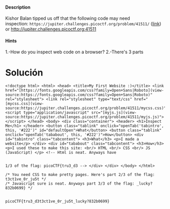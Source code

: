 #### Description

Kishor Balan tipped us off that the following code may need inspection: `https://jupiter.challenges.picoctf.org/problem/41511/` ([link](https://jupiter.challenges.picoctf.org/problem/41511/)) or http://jupiter.challenges.picoctf.org:41511

#### Hints 

1.-How do you inspect web code on a browser?
2.-There's 3 parts


# Solución 

```
<!doctype html> <html> <head> <title>My First Website :)</title> <link href="[https://fonts.googleapis.com/css?family=Open+Sans|Roboto](view-source:https://fonts.googleapis.com/css?family=Open+Sans|Roboto)" rel="stylesheet"> <link rel="stylesheet" type="text/css" href="[mycss.css](view-source:https://jupiter.challenges.picoctf.org/problem/41511/mycss.css)"> <script type="application/javascript" src="[myjs.js](view-source:https://jupiter.challenges.picoctf.org/problem/41511/myjs.js)"></script> </head> <body> <div class="container"> <header> <h1>Inspect Me</h1> </header> <button class="tablink" onclick="openTab('tabintro', this, '#222')" id="defaultOpen">What</button> <button class="tablink" onclick="openTab('tababout', this, '#222')">How</button> <div id="tabintro" class="tabcontent"> <h3>What</h3> <p>I made a website</p> </div> <div id="tababout" class="tabcontent"> <h3>How</h3> <p>I used these to make this site: <br/> HTML <br/> CSS <br/> JS (JavaScript) </p> <!-- Html is neat. Anyways have 


1/3 of the flag: picoCTF{tru3_d3 --> </div> </div> </body> </html>

/* You need CSS to make pretty pages. Here's part 2/3 of the flag: t3ct1ve_0r_ju5t */
/* Javascript sure is neat. Anyways part 3/3 of the flag: _lucky?832b0699} */


picoCTF{tru3_d3t3ct1ve_0r_ju5t_lucky?832b0699}
```